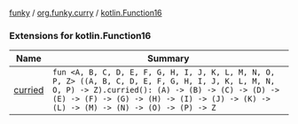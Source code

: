 [funky](../../index.md) / [org.funky.curry](../index.md) / [kotlin.Function16](.)

### Extensions for kotlin.Function16

| Name | Summary |
|---|---|
| [curried](curried.md) | `fun <A, B, C, D, E, F, G, H, I, J, K, L, M, N, O, P, Z> ((A, B, C, D, E, F, G, H, I, J, K, L, M, N, O, P) -> Z).curried(): (A) -> (B) -> (C) -> (D) -> (E) -> (F) -> (G) -> (H) -> (I) -> (J) -> (K) -> (L) -> (M) -> (N) -> (O) -> (P) -> Z` |
